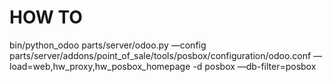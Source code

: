 HOW TO
======

bin/python_odoo parts/server/odoo.py —config parts/server/addons/point_of_sale/tools/posbox/configuration/odoo.conf —load=web,hw_proxy,hw_posbox_homepage -d posbox —db-filter=posbox